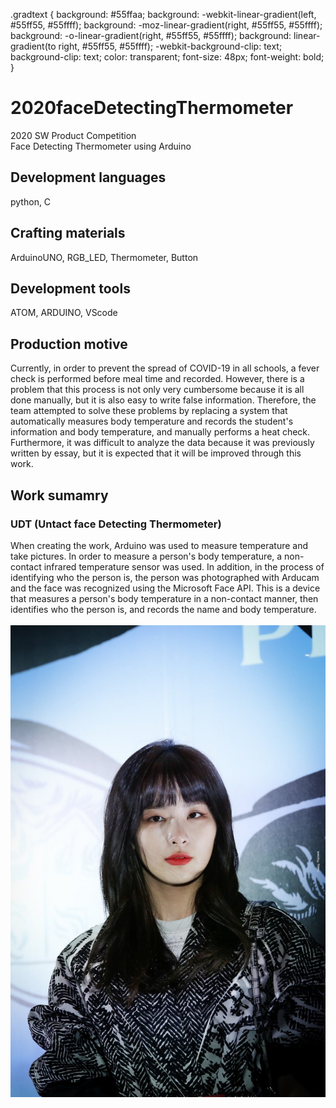 .gradtext {
    background: #55ffaa;
    background: -webkit-linear-gradient(left, #55ff55, #55ffff);
    background:    -moz-linear-gradient(right, #55ff55, #55ffff);
    background:      -o-linear-gradient(right, #55ff55, #55ffff);
    background:         linear-gradient(to right, #55ff55, #55ffff);
    -webkit-background-clip: text;
            background-clip: text;
    color: transparent;
    font-size: 48px;
    font-weight: bold;
}



# 2020faceDetectingThermometer
2020 SW Product Competition<br>
Face Detecting Thermometer using Arduino<br>
## Development languages
python, C
## Crafting materials
ArduinoUNO, RGB_LED, Thermometer, Button
## Development tools
ATOM, ARDUINO, VScode
## Production motive
Currently, in order to prevent the spread of COVID-19 in all schools, a fever check is performed before meal time and recorded. However, there is a problem that this process is not only very cumbersome because it is all done manually, but it is also easy to write false information. Therefore, the team attempted to solve these problems by replacing a system that automatically measures body temperature and records the student's information and body temperature, and manually performs a heat check. Furthermore, it was difficult to analyze the data because it was previously written by essay, but it is expected that it will be improved through this work.
## Work sumamry
### <span class="gradtext">UDT (Untact face Detecting Thermometer)</span>
When creating the work, Arduino was used to measure temperature and take pictures. In order to measure a person's body temperature, a non-contact infrared temperature sensor was used. In addition, in the process of identifying who the person is, the person was photographed with Arducam and the face was recognized using the Microsoft Face API. This is a device that measures a person's body temperature in a non-contact manner, then identifies who the person is, and records the name and body temperature.
<br>
<br>
<img src="https://github.com/KoYejune0302/2020faceDetectingThermometer/blob/main/source/seulgi1.jpg?raw=true">
